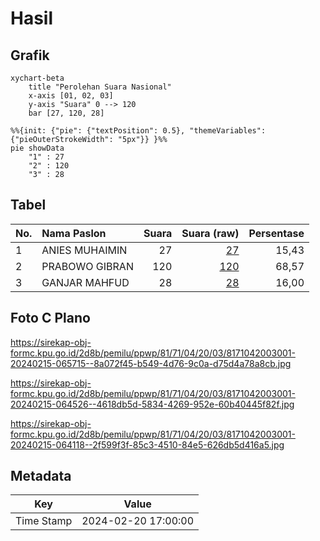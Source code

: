 # Hasil

## Grafik

```mermaid
xychart-beta
    title "Perolehan Suara Nasional"
    x-axis [01, 02, 03]
    y-axis "Suara" 0 --> 120
    bar [27, 120, 28]
```

```mermaid
%%{init: {"pie": {"textPosition": 0.5}, "themeVariables": {"pieOuterStrokeWidth": "5px"}} }%%
pie showData
    "1" : 27
    "2" : 120
    "3" : 28
```

## Tabel

| No. | Nama Paslon    | Suara | Suara (raw) | Persentase |
|:--- |:-------------- | -----:| -----------:| ----------:|
| 1   | ANIES MUHAIMIN | 27    | [27][p-1]   | 15,43      |
| 2   | PRABOWO GIBRAN | 120   | [120][p-2]  | 68,57      |
| 3   | GANJAR MAHFUD  | 28    | [28][p-3]   | 16,00      |


[p-1]: https://github.com/gigit-pemilu/pemilu-2024/blob/main/pilpres/hitung-suara/sub/81-maluku/sub/71-kota-ambon/sub/04-teluk-ambon/sub/2003-rumah-tiga/sub/001-tps/sub/paslon-1.txt
[p-2]: https://github.com/gigit-pemilu/pemilu-2024/blob/main/pilpres/hitung-suara/sub/81-maluku/sub/71-kota-ambon/sub/04-teluk-ambon/sub/2003-rumah-tiga/sub/001-tps/sub/paslon-2.txt
[p-3]: https://github.com/gigit-pemilu/pemilu-2024/blob/main/pilpres/hitung-suara/sub/81-maluku/sub/71-kota-ambon/sub/04-teluk-ambon/sub/2003-rumah-tiga/sub/001-tps/sub/paslon-3.txt

## Foto C Plano

https://sirekap-obj-formc.kpu.go.id/2d8b/pemilu/ppwp/81/71/04/20/03/8171042003001-20240215-065715--8a072f45-b549-4d76-9c0a-d75d4a78a8cb.jpg

https://sirekap-obj-formc.kpu.go.id/2d8b/pemilu/ppwp/81/71/04/20/03/8171042003001-20240215-064526--4618db5d-5834-4269-952e-60b40445f82f.jpg

https://sirekap-obj-formc.kpu.go.id/2d8b/pemilu/ppwp/81/71/04/20/03/8171042003001-20240215-064118--2f599f3f-85c3-4510-84e5-626db5d416a5.jpg


## Metadata

| Key        | Value               |
| ---------- | ------------------- |
| Time Stamp | 2024-02-20 17:00:00 |



